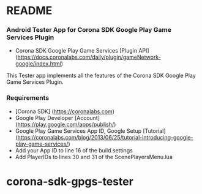 # README #

### Android Tester App for Corona SDK Google Play Game Services Plugin ###
* Corona SDK Google Play Game Services [Plugin API] (https://docs.coronalabs.com/daily/plugin/gameNetwork-google/index.html)

This Tester app implements all the features of the Corona SDK Google Play Game Services Plugin.

### Requirements ###
* [Corona SDK] (https://coronalabs.com)
* Google Play Developer [Account] (https://play.google.com/apps/publish/)
* Google Play Game Services App ID, Google Setup [Tutorial] (https://coronalabs.com/blog/2013/06/25/tutorial-introducing-google-play-game-services/)  
* Add your App ID to line 16 of the build.settings
* Add PlayerIDs to lines 30 and 31 of the ScenePlayersMenu.lua 

# corona-sdk-gpgs-tester
